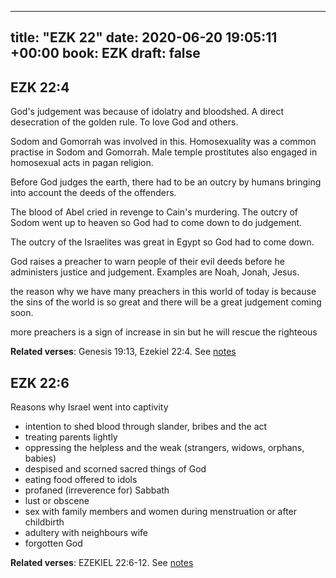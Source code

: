 
---
title: "EZK 22"
date: 2020-06-20 19:05:11 +00:00
book: EZK
draft: false
---

## EZK 22:4

God's judgement was because of idolatry and bloodshed. A direct desecration of the golden rule. To love God and others.

Sodom and Gomorrah was involved in this. Homosexuality was a common practise in Sodom and Gomorrah. Male temple prostitutes also engaged in homosexual acts in pagan religion.

Before God judges the earth, there had to be an outcry by humans bringing into account the deeds of the offenders.

The blood of Abel cried in revenge to Cain's murdering. The outcry of Sodom went up to heaven so God had to come down to do judgement.

The outcry of the Israelites was great in Egypt so God had to come down.

God raises a preacher to warn people of their evil deeds before he administers justice and judgement. Examples are Noah, Jonah, Jesus.

the reason why we have many preachers in this world of today is because the sins of the world is so great and there will be a great judgement coming soon.

more preachers is a sign of increase in sin but he will rescue the righteous

**Related verses**: Genesis 19:13, Ezekiel 22:4. See [notes](https://my.bible.com/notes/3456307084395274805)


## EZK 22:6

Reasons why Israel went into captivity 
- intention to shed blood through slander, bribes and the act
- treating parents lightly
- oppressing the helpless and the weak (strangers, widows, orphans, babies)
- despised and scorned sacred things of God
- eating food offered to idols
- profaned (irreverence for) Sabbath
- lust or obscene
- sex with family members and women during menstruation or after childbirth
- adultery with neighbours wife
- forgotten God

**Related verses**: EZEKIEL 22:6-12. See [notes](https://my.bible.com/notes/2776270575449661814)

